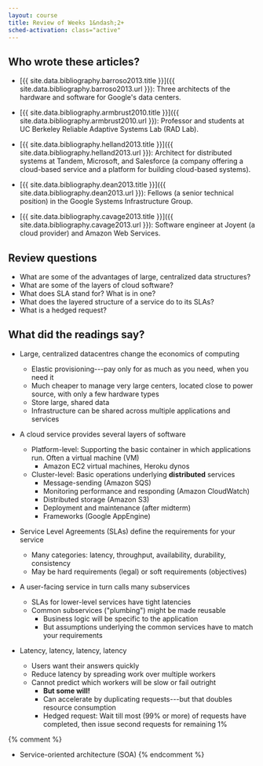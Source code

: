 ```yaml
---
layout: course
title: Review of Weeks 1&ndash;2+
sched-activation: class="active"
---
```


## Who wrote these articles?

* [{{ site.data.bibliography.barroso2013.title }}]({{ site.data.bibliography.barroso2013.url }}):
Three architects of the hardware and software for Google's data centers.

* [{{ site.data.bibliography.armbrust2010.title }}]({{ site.data.bibliography.armbrust2010.url }}):
Professor and students at UC Berkeley Reliable Adaptive Systems Lab (RAD Lab).

* [{{ site.data.bibliography.helland2013.title }}]({{ site.data.bibliography.helland2013.url }}):
Architect for distributed systems at Tandem, Microsoft, and Salesforce (a company offering a cloud-based service and a platform for building cloud-based systems).

* [{{ site.data.bibliography.dean2013.title }}]({{ site.data.bibliography.dean2013.url }}):
Fellows (a senior technical position) in the Google Systems Infrastructure Group.

* [{{ site.data.bibliography.cavage2013.title }}]({{ site.data.bibliography.cavage2013.url }}):
Software engineer at Joyent (a cloud provider) and Amazon Web Services.

## Review questions

* What are some of the advantages of large, centralized data structures?
* What are some of the layers of cloud software?
* What does SLA stand for? What is in one?
* What does the layered structure of a service do to its SLAs?
* What is a hedged request?

## What did the readings say?

* Large, centralized datacentres change the economics of computing
  * Elastic provisioning---pay only for as much as you need, when you need it
  * Much cheaper to manage very large centers, located close to power source, with only a few hardware types
  * Store large, shared data
  * Infrastructure can be shared across multiple applications and services

* A cloud service provides several layers of software 
  * Platform-level: Supporting the basic container in which applications run. Often a virtual machine (VM)
    * Amazon EC2 virtual machines, Heroku dynos
  * Cluster-level: Basic operations underlying __distributed__ services
    * Message-sending (Amazon SQS)
    * Monitoring performance and responding (Amazon CloudWatch)
    * Distributed storage (Amazon S3)
    * Deployment and maintenance (after midterm)
    * Frameworks (Google AppEngine)

* Service Level Agreements (SLAs) define the requirements for your service
  * Many categories: latency, throughput, availability, durability, consistency
  * May be hard requirements (legal) or soft requirements (objectives)

* A user-facing service in turn calls many subservices
  * SLAs for lower-level services have tight latencies
  * Common subservices ("plumbing") might be made reusable
    * Business logic will be specific to the application
    * But assumptions underlying the common services have to match your requirements

* Latency, latency, latency, latency
  * Users want their answers quickly
  * Reduce latency by spreading work over multiple workers
  * Cannot predict which workers will be slow or fail outright
    * **But some will!**
    * Can accelerate by duplicating requests---but that doubles resource consumption
    * Hedged request: Wait till most (99% or more) of requests have completed, then issue second requests for remaining 1%

{% comment %}
* Service-oriented architecture (SOA)
{% endcomment %}

